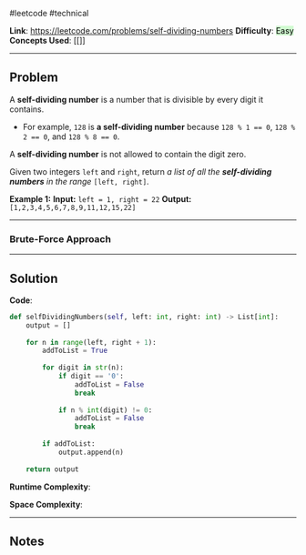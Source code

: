 #leetcode #technical

**Link**: https://leetcode.com/problems/self-dividing-numbers
**Difficulty**: <mark style="background: #BBFABBA6;">Easy</mark> 
**Concepts Used**: [[]]

---
## Problem

A **self-dividing number** is a number that is divisible by every digit it contains.

- For example, `128` is **a self-dividing number** because `128 % 1 == 0`, `128 % 2 == 0`, and `128 % 8 == 0`.

A **self-dividing number** is not allowed to contain the digit zero.

Given two integers `left` and `right`, return _a list of all the **self-dividing numbers** in the range_ `[left, right]`.

**Example 1:**
**Input:** `left = 1, right = 22`
**Output:** `[1,2,3,4,5,6,7,8,9,11,12,15,22]`

---
### Brute-Force Approach


---
## Solution

**Code**:
```python
def selfDividingNumbers(self, left: int, right: int) -> List[int]:
	output = []
	
	for n in range(left, right + 1):
		addToList = True
		
		for digit in str(n):
			if digit == '0':
				addToList = False
				break
			
			if n % int(digit) != 0:
				addToList = False
				break
			
		if addToList:
			output.append(n)
	
	return output
```

**Runtime Complexity**:

**Space Complexity**:

---
## Notes
